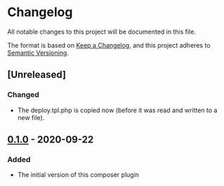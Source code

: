 # Changelog
All notable changes to this project will be documented in this file.

The format is based on [Keep a Changelog](https://keepachangelog.com/en/1.0.0/),
and this project adheres to [Semantic Versioning](https://semver.org/spec/v2.0.0.html).

## [Unreleased]
### Changed
- The deploy.tpl.php is copied now (before it was read and written to a new file).

## [0.1.0] - 2020-09-22
### Added
- The initial version of this composer plugin

[0.1.0]: https://github.com/wearerequired/composer-deployer/releases/tag/v0.1.0
